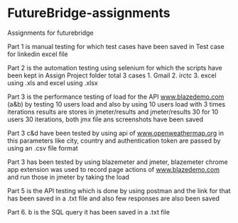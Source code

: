 # FutureBridge-assignments
Assignments for futurebridge

Part 1 is manual testing for which test cases have been saved in Test case for linkedin excel file

Part 2 is the automation testing using selenium for which the scripts have been kept in Assign Project folder total 3 cases 1. Gmail 2. irctc 3. excel using .xls and excel using .xlsx

Part 3 is the performance testing of load for the API www.blazedemo.com (a&b) by testing 10 users load and also by using 10 users load with 3 times iterations results are stores in jmeter/results and jmeter/results 30 for 10 users 30 iterations, both jmx file ans screenshots have been saved

Part 3 c&d have been tested by using api of www.openweathermap.org in this parameters like city, country and authentication token are passed by using an .csv file format

Part 3  has been tested by using blazemeter and jmeter, blazemeter chrome app extension was used to record page actions of www.blazedemo.com and run those in jmeter by taking the load

Part 5 is the API testing which is done by using postman and the link for that has been saved in a .txt file and also few responses are also been saved

Part 6. b is the SQL query it has been saved in a .txt file
